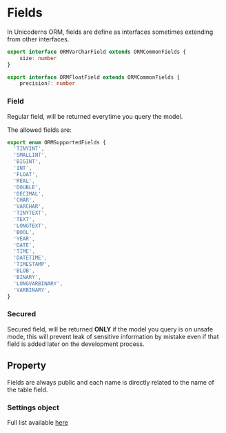# Fields

In Unicoderns ORM, fields are define as interfaces sometimes extending from other interfaces.

```typescript
export interface ORMVarCharField extends ORMCommonFields {
    size: number
}

export interface ORMFloatField extends ORMCommonFields {
    precision?: number
```

### Field

Regular field, will be returned everytime you query the model.

The allowed fields are:

```typescript
export enum ORMSupportedFields {
  'TINYINT',
  'SMALLINT',
  'BIGINT',
  'INT',
  'FLOAT',
  'REAL',
  'DOUBLE',
  'DECIMAL',
  'CHAR',
  'VARCHAR',
  'TINYTEXT',
  'TEXT',
  'LONGTEXT',
  'BOOL',
  'YEAR',
  'DATE',
  'TIME',
  'DATETIME',
  'TIMESTAMP',
  'BLOB',
  'BINARY',
  'LONGVARBINARY',
  'VARBINARY',
}
```

### Secured

Secured field, will be returned **ONLY** if the model you query is on unsafe mode, this will prevent leak of sensitive information by mistake even if that field is added later on the development process.

## Property

Fields are always public and each name is directly related to the name of the table field.

### Settings object

Full list available [here](https://github.com/unicoderns/orm/blob/master/docs/fields/settings.md)
